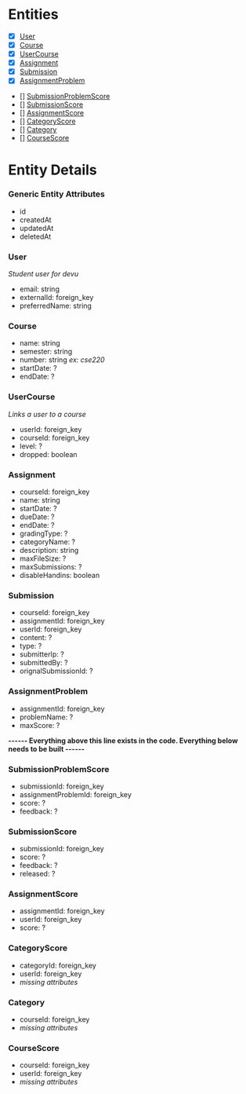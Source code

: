 # Entities

- [x] [User](#user)
- [x] [Course](#course)
- [x] [UserCourse](#usercourse)
- [x] [Assignment](#assignment)
- [x] [Submission](#submission)
- [x] [AssignmentProblem](#assignmentproblem)
- [] [SubmissionProblemScore](#submissionproblemscore)
- [] [SubmissionScore](#submissionscore)
- [] [AssignmentScore](#assignmentscore)
- [] [CategoryScore](#categoryscore)
- [] [Category](#category)
- [] [CourseScore](#coursescore)



# Entity Details

### Generic Entity Attributes
* id 
* createdAt
* updatedAt
* deletedAt 


### User
*Student user for devu*
* email: string
* externalId: foreign_key
* preferredName: string


### Course
* name: string
* semester: string
* number: string  *ex: cse220*
* startDate: ?
* endDate: ?


### UserCourse
*Links a user to a course*
* userId: foreign_key
* courseId: foreign_key
* level: ?
* dropped: boolean


### Assignment
* courseId: foreign_key
* name: string
* startDate: ?
* dueDate: ?
* endDate: ?
* gradingType: ?
* categoryName: ?
* description: string
* maxFileSize: ?
* maxSubmissions: ? 
* disableHandins: boolean


### Submission
* courseId: foreign_key
* assignmentId: foreign_key
* userId: foreign_key
* content: ?
* type: ?
* submitterIp: ?
* submittedBy: ?
* orignalSubmissionId: ?


### AssignmentProblem
* assignmentId: foreign_key
* problemName: ?
* maxScore: ?


**------ Everything above this line exists in the code. Everything below needs to be built ------**


### SubmissionProblemScore
* submissionId: foreign_key
* assignmentProblemId: foreign_key
* score: ?
* feedback: ?


### SubmissionScore
* submissionId: foreign_key
* score: ?
* feedback: ?
* released: ?


### AssignmentScore
* assignmentId: foreign_key
* userId: foreign_key
* score: ?


### CategoryScore
* categoryId: foreign_key
* userId: foreign_key
* *missing attributes*


### Category
* courseId: foreign_key
* *missing attributes*


### CourseScore
* courseId: foreign_key
* userId: foreign_key
* *missing attributes*


